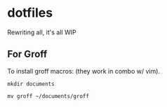 # dotfiles

Rewriting all, it's all WIP

## For Groff
To install groff macros: (they work in combo w/ vim).

`mkdir documents`

`mv groff ~/documents/groff`
